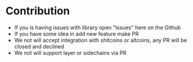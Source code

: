# Contribution

- If you is having issues with library open "Issues" here on the Github
- If you have some idea in add new feature make PR
- We not will accept integration with shitcoins or altcoins, any PR will be closed and declined
- We not will support layer or sidechains via PR
